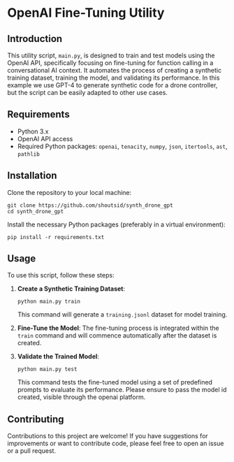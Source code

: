 # OpenAI Fine-Tuning Utility

## Introduction
This utility script, `main.py`, is designed to train and test models using the OpenAI API, specifically focusing on fine-tuning for function calling in a conversational AI context. It automates the process of creating a synthetic training dataset, training the model, and validating its performance. In this example we use GPT-4 to generate synthetic code for a drone controller, but the script can be easily adapted to other use cases.

## Requirements
- Python 3.x
- OpenAI API access
- Required Python packages: `openai`, `tenacity`, `numpy`, `json`, `itertools`, `ast`, `pathlib`

## Installation
Clone the repository to your local machine:

```
git clone https://github.com/shoutsid/synth_drone_gpt
cd synth_drone_gpt
```

Install the necessary Python packages (preferably in a virtual environment):

```
pip install -r requirements.txt
```

## Usage
To use this script, follow these steps:

1. **Create a Synthetic Training Dataset**:
   ```
   python main.py train
   ```
   This command will generate a `training.jsonl` dataset for model training.

2. **Fine-Tune the Model**:
   The fine-tuning process is integrated within the `train` command and will commence automatically after the dataset is created.

3. **Validate the Trained Model**:
   ```
   python main.py test
   ```
   This command tests the fine-tuned model using a set of predefined prompts to evaluate its performance. Please ensure to pass the model id created, visible through the openai platform.

## Contributing
Contributions to this project are welcome! If you have suggestions for improvements or want to contribute code, please feel free to open an issue or a pull request.
